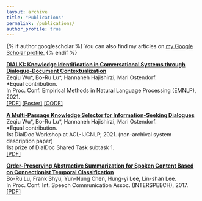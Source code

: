 ```yaml
---
layout: archive
title: "Publications"
permalink: /publications/
author_profile: true
---
```


{% if author.googlescholar %}
  You can also find my articles on <u><a href="{{author.googlescholar}}">my Google Scholar profile</a>.</u>
{% endif %}

<b>[DIALKI: Knowledge Identification in Conversational Systems through Dialogue-Document Contextualization]()</b>
<br> Zeqiu Wu\*, Bo-Ru Lu\*, Hannaneh Hajishirzi, Mari Ostendorf.
<br> \*Equal contribution.
<br> In Proc. Conf. Empirical Methods in Natural Language Processing (EMNLP), 2021.
<br> [[PDF]](https://arxiv.org/pdf/2109.04673.pdf) [[Poster]](https://boru-roylu.github.io/files/dialki_poster_emnlp_2021.pdf) [[CODE]](https://github.com/ellenmellon/DIALKI)

<b>[A Multi-Passage Knowledge Selector for Information-Seeking Dialogues]()</b>
<br> Zeqiu Wu\*, Bo-Ru Lu\*, Hannaneh Hajishirzi, Mari Ostendorf.
<br> \*Equal contribution.
<br> 1st DialDoc Workshop at ACL-IJCNLP, 2021. (non-archival system description paper)
<br> 1st prize of DialDoc Shared Task subtask 1.
<br> [[PDF]](https://boru-roylu.github.io/files/docdial_system_2021.pdf)

<b>[Order-Preserving Abstractive Summarization for Spoken Content Based on Connectionist Temporal Classification](https://arxiv.org/abs/1709.05475)</b>
<br> Bo-Ru Lu, Frank Shyu, Yun-Nung Chen, Hung-yi Lee, Lin-shan Lee.
<br> In Proc. Conf. Int. Speech Communication Assoc. (INTERSPEECH), 2017. 
<br> [[PDF]](https://arxiv.org/abs/1709.05475)
